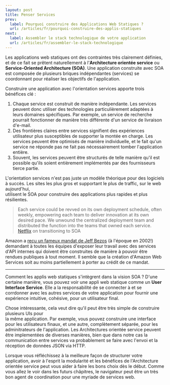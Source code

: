 ```yaml
---
layout: post
title: Penser Services
prev:
  label: Pourquoi construire des Applications Web Statiques ?
  url: /articles/fr/pourquoi-construire-des-applis-statiques
next:
  label: Assembler le stack technologique de votre application
  url: /articles/fr/assembler-le-stack-technologique
---
```


Les applications web statiques ont des contraintes très clairement définies, et de ce fait
se prêtent naturellement à l'**Architecture orientée service** ou **Service-Oriented Architecture (SOA)**.
Une application construite avec SOA est composée de plusieurs briques indépendantes (services)
se coordonnant pour réaliser les objectifs de l'application.

Construire une application avec l'orientation services apporte trois bénéfices clé :

1. Chaque service est construit de manière indépendante. Les services peuvent donc utiliser des technologies
   particulièrement adaptées à leurs domaines spécifiques.
   Par exemple, un service de recherche pourrait fonctionner de manière très différente d'un service de livraison d'e-mail.
2. Des frontières claires entre services signifient des expériences utilisateur plus susceptibles de supporter
   la montée en charge. Les services peuvent être optimisés de manière individuelle, et le fait qu'un service
   ne réponde pas ne fait pas nécessairement tomber l'application entière.
3. Souvent, les services peuvent être structurés de telle manière qu'il est possible qu'ils soient entièrement
   implémentés par des fournisseurs tierce partie.

L'orientation services n'est pas juste un modèle théorique pour des logiciels à succès. 
Les sites les plus gros et supportant le plus de traffic, sur le web aujourd'hui,  
utilisent le SOA pour construire des applications plus rapides et plus résilientes.

> Each service could be revved on its own deployment schedule, often weekly, empowering
> each team to deliver innovation at its own desired pace.  We unwound the centralized 
> deployment team and distributed the function into the teams that owned each service. 
> <span class="attribution"><a href="http://techblog.netflix.com/2012/06/netflix-operations-part-i-going.html">Netflix</a> on transitioning to SOA</span>

Amazon a [reçu un fameux mandat de Jeff Bezos](http://apievangelist.com/2012/01/12/the-secret-to-amazons-success-internal-apis/) 
(à l'époque en 2002!) demandant à toutes les équipes d'exposer leur travail avec des services d'API internes
qui doivent être construites de manière à pouvoir être rendues publiques à tout moment.
Il semble que la création d'Amazon Web Services soit au moins partiellement à porter au crédit de ce mandat.

---

Comment les applis web statiques s'intègrent dans la vision SOA ? D'une certaine manière, vous pouvez voir
une appli web statique comme un **User Interface Service**. Elle a la responsabilité de se connecter à
et se corrdonner avec les autres services de votre application pour fournir une expérience intuitive, cohésive,
pour un utilisateur final.

Chose intéressante, cela veut dire qu'il peut être très simple de construire plusieurs UIs pour   
la même application. Par exemple, vous pouvez construire une interface pour les utilisateurs finaux,
et une autre, complètement séparée, pour les adminitrateurs de l'application.
Les Architectures orientée service peuvent être implementées de diverses manières, bien que dans notre cas
la communication entre services va probablement se faire avec l'envoi et la réception 
de données JSON via HTTP.

Lorsque vous réfléchissez à la meilleure façon de structurer votre application, avoir à l'esprit 
la modularité et les bénéfices de l'Architecture orientée service peut vous aider à faire les bons choix 
dès le début. Comme vous allez le voir dans les futurs châpitres, le navigateur peut être un très bon agent de coordination
pour une myriade de services web.
